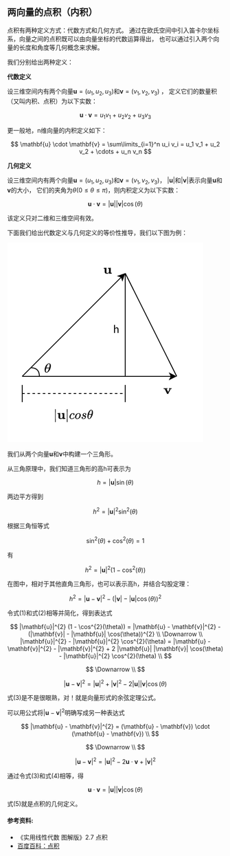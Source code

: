 ## 两向量的点积（内积）

点积有两种定义方式：代数方式和几何方式。
通过在欧氏空间中引入笛卡尔坐标系，向量之间的点积既可以由向量坐标的代数运算得出，
也可以通过引入两个向量的长度和角度等几何概念来求解。

我们分别给出两种定义：

**代数定义**

设三维空间内有两个向量$\mathbf{u} = (u_1, u_2, u_3)$和$\mathbf{v} = (v_1, v_2, v_3)$ ，
定义它们的数量积（又叫内积、点积）为以下实数：

$$
\mathbf{u} \cdot \mathbf{v} = u_1 v_1 + u_2 v_2 + u_3 v_3
$$

更一般地，n维向量的内积定义如下：

$$
\mathbf{u} \cdot \mathbf{v} = \sum\limits_{i=1}^n u_i v_i = u_1 v_1 + u_2 v_2 + \cdots + u_n v_n
$$

**几何定义**

设三维空间内有两个向量$\mathbf{u} = (u_1, u_2, u_3)$和$\mathbf{v} = (v_1, v_2, v_3)$，
$|\mathbf{u}|$和$|\mathbf{v}|$表示向量$\mathbf{u}$和$\mathbf{v}$的大小，
它们的夹角为$\theta (0 \leq \theta \leq \pi)$，则内积定义为以下实数：

$$
\mathbf{u} \cdot \mathbf{v} = |\mathbf{u}| |\mathbf{v}| \cos(\theta)
$$

该定义只对二维和三维空间有效。

下面我们给出代数定义与几何定义的等价性推导，我们以下图为例：

![两向量的点积](draw.io/dot_product_of_two_vectors.png)

我们从两个向量$\mathbf{u}$和$\mathbf{v}$中构建一个三角形。

从三角原理中，我们知道三角形的高h可表示为

$$
h = |\mathbf{u}| \sin(\theta)
$$

两边平方得到

$$
h^{2} = |\mathbf{u}|^{2} \sin^{2}(\theta)
$$

根据三角恒等式

$$
\sin^{2}(\theta) + \cos^{2}(\theta) = 1
$$

有

$$
h^{2} = |\mathbf{u}|^{2} (1 - \cos^{2}(\theta))     \tag{1}
$$

在图中，相对于其他直角三角形，也可以表示高h，并结合勾股定理：

$$
h^{2} = |\mathbf{u} - \mathbf{v}|^{2} - (|\mathbf{v}| - |\mathbf{u}| \cos(\theta))^{2}      \tag{2}
$$

令式(1)和式(2)相等并简化，得到表达式

$$
|\mathbf{u}|^{2} (1 - \cos^{2}(\theta)) = |\mathbf{u} - \mathbf{v}|^{2} - (|\mathbf{v}| - |\mathbf{u}| \cos(\theta))^{2}    \\
\Downarrow \\
|\mathbf{u}|^{2} - |\mathbf{u}|^{2} \cos^{2}(\theta) = |\mathbf{u} - \mathbf{v}|^{2} - |\mathbf{v}|^{2} + 2 |\mathbf{u}| |\mathbf{v}| \cos(\theta) - |\mathbf{u}|^{2} \cos^{2}(\theta)  \\
$$

$$
\Downarrow \\
$$

$$
|\mathbf{u} - \mathbf{v}|^{2} = |\mathbf{u}|^{2} + |\mathbf{v}|^{2} - 2 |\mathbf{u}| |\mathbf{v}| \cos(\theta)      \tag{3}
$$

式(3)是不是很眼熟，对！就是向量形式的余弦定理公式。

可以用公式将$|\mathbf{u} - \mathbf{v}|^{2}$明确写成另一种表达式

$$
|\mathbf{u} - \mathbf{v}|^{2} = (\mathbf{u} - \mathbf{v}) \cdot (\mathbf{u} - \mathbf{v}) \\
$$

$$
\Downarrow \\
$$

$$
|\mathbf{u} - \mathbf{v}|^{2} = |\mathbf{u}|^{2} - 2 \mathbf{u} \cdot \mathbf{v} + |\mathbf{v}|^{2}     \tag{4}
$$

通过令式(3)和式(4)相等，得

$$
\mathbf{u} \cdot \mathbf{v} = |\mathbf{u}| |\mathbf{v}| \cos(\theta)        \tag{5}
$$

式(5)就是点积的几何定义。


#### 参考资料:

- 《实用线性代数 图解版》2.7 点积
- [百度百科：点积](https://baike.baidu.com/item/%E7%82%B9%E7%A7%AF/9648528)
